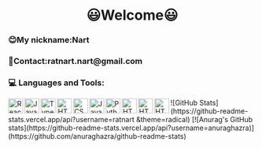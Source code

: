 <h1 align="center" dir="auto"><g-emoji class="g-emoji" alias="smiley" fallback-src="https://github.githubassets.com/images/icons/emoji/unicode/1f603.png">😃</g-emoji>Welcome<g-emoji class="g-emoji" alias="smiley" fallback-src="https://github.githubassets.com/images/icons/emoji/unicode/1f603.png">😃</g-emoji></h1>
<h3><g-emoji class="g-emoji" alias="blush" fallback-src="https://github.githubassets.com/images/icons/emoji/unicode/1f60a.png">😊</g-emoji>My nickname:Nart</h2>
<h3><g-emoji class="g-emoji" alias="email" fallback-src="https://github.githubassets.com/images/icons/emoji/unicode/1f4e7.png">📧</g-emoji>Contact:ratnart.nart@gmail.com</h2>
<h3 dir="auto"><g-emoji class="g-emoji" alias="computer" fallback-src="https://github.githubassets.com/images/icons/emoji/unicode/1f4bb.png">💻</g-emoji> Languages and Tools:</h3>
<img align="left" alt="React" width="30px" src="https://camo.githubusercontent.com/27d0b117da00485c56d69aef0fa310a3f8a07abecc8aa15fa38c8b78526c60ac/68747470733a2f2f63646e2e6a7364656c6976722e6e65742f67682f64657669636f6e732f64657669636f6e2f69636f6e732f72656163742f72656163742d6f726967696e616c2e737667" data-canonical-src="https://cdn.jsdelivr.net/gh/devicons/devicon/icons/react/react-original.svg" style="max-width: 100%;">
<img align="left" alt="JavaScript" width="30px" src="https://camo.githubusercontent.com/528e232c728b497080cbf31d2a7e797caa81e402ff81643f79b2c2c395a29f17/68747470733a2f2f63646e2e6a7364656c6976722e6e65742f67682f64657669636f6e732f64657669636f6e2f69636f6e732f6a6176617363726970742f6a6176617363726970742d706c61696e2e737667" data-canonical-src="https://cdn.jsdelivr.net/gh/devicons/devicon/icons/javascript/javascript-plain.svg" style="max-width: 100%;">
<img align="left" alt="TypeScript" width="30px" src="https://camo.githubusercontent.com/c04208976fe84f5bfd2111ba446acf65ff373c962ed80bbf7aa028820a5bbd79/68747470733a2f2f63646e2e6a7364656c6976722e6e65742f67682f64657669636f6e732f64657669636f6e2f69636f6e732f747970657363726970742f747970657363726970742d706c61696e2e737667" data-canonical-src="https://cdn.jsdelivr.net/gh/devicons/devicon/icons/typescript/typescript-plain.svg" style="max-width: 100%;">

<img align="left" alt="HTML" width="30px" src="https://camo.githubusercontent.com/d458b55282fc167f5a189b35e54f966acdd5100d9331d90bea6416f2805e7f95/68747470733a2f2f63646e2e6a7364656c6976722e6e65742f67682f64657669636f6e732f64657669636f6e2f69636f6e732f68746d6c352f68746d6c352d706c61696e2e737667" data-canonical-src="https://cdn.jsdelivr.net/gh/devicons/devicon/icons/html5/html5-plain.svg" style="max-width: 100%;">
<img align="left" alt="CSS" width="30px" src="https://camo.githubusercontent.com/ad8fbf7f75f04b296b72beb893acf572b364e69ec35ea41a68a29507f5b1cd1b/68747470733a2f2f63646e2e6a7364656c6976722e6e65742f67682f64657669636f6e732f64657669636f6e2f69636f6e732f637373332f637373332d706c61696e2e737667" data-canonical-src="https://cdn.jsdelivr.net/gh/devicons/devicon/icons/css3/css3-plain.svg" style="max-width: 100%;">
<img align="left" alt="Java" width="30px" src="https://camo.githubusercontent.com/20ffa1c9a31e2c991c8b52b0cb7be938de51db4b7a9299658fef28efb0cc845a/68747470733a2f2f63646e2e6a7364656c6976722e6e65742f67682f64657669636f6e732f64657669636f6e2f69636f6e732f6a6176612f6a6176612d6f726967696e616c2e737667" data-canonical-src="https://cdn.jsdelivr.net/gh/devicons/devicon/icons/java/java-original.svg" style="max-width: 100%;">
<img align="left" alt="Python" width="30px" src="https://camo.githubusercontent.com/43a3630f8c7313521f8202ad5de3905565d7e3b42708ca7854fec4c5d92817b3/68747470733a2f2f63646e2e6a7364656c6976722e6e65742f67682f64657669636f6e732f64657669636f6e2f69636f6e732f707974686f6e2f707974686f6e2d706c61696e2e737667" data-canonical-src="https://cdn.jsdelivr.net/gh/devicons/devicon/icons/python/python-plain.svg" style="max-width: 100%;">
<img align="left" alt="HTML" width="30px"  src="https://cdn.jsdelivr.net/gh/devicons/devicon/icons/ruby/ruby-original-wordmark.svg">
<img align="left" alt="HTML" width="30px" src="https://cdn.jsdelivr.net/gh/devicons/devicon/icons/mysql/mysql-original.svg" />    
<img align="left" alt="HTML" width="30px" src="https://cdn.jsdelivr.net/gh/devicons/devicon/icons/mongodb/mongodb-original.svg" />
![GitHub Stats](https://github-readme-stats.vercel.app/api?username=ratnart &theme=radical)
[![Anurag's GitHub stats](https://github-readme-stats.vercel.app/api?username=anuraghazra)](https://github.com/anuraghazra/github-readme-stats)
<!--**ratnart/ratnart** is a ✨ _special_ ✨ repository because its `README.md` (this file) appears on your GitHub profile.
Here are some ideas to get you started:

- 🔭 I’m currently student of ...
- 🌱 I’m currently learning ...
- 👯 I’m looking to collaborate on ...
- 🤔 I’m looking for help with ...
- 💬 Ask me about ...
- 📫 How to reach me: ratnart.nart@gmail.com
- 😄 Pronouns: ...
- ⚡ Fun fact: ...
-->
